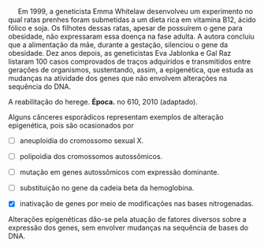 

     Em 1999, a geneticista Emma Whitelaw desenvolveu um experimento no qual ratas prenhes foram submetidas a um dieta rica em vitamina B12, ácido fólico e soja. Os filhotes dessas ratas, apesar de possuírem o gene para obesidade, não expressaram essa doença na fase adulta. A autora concluiu que a alimentação da mãe, durante a gestação, silenciou o gene da obesidade. Dez anos depois, as geneticistas Eva Jablonka e Gal Raz listaram 100 casos comprovados de traços adquiridos e transmitidos entre gerações de organismos, sustentando, assim, a epigenética, que estuda as mudanças na atividade dos genes que não envolvem alterações na sequência do DNA.

A reabilitação do herege. **Época.** no 610, 2010 (adaptado).

Alguns cânceres esporádicos representam exemplos de alteração epigenética, pois são ocasionados por



- [ ] aneuploidia do cromossomo sexual X.
- [ ] polipoidia dos cromossomos autossômicos.
- [ ] mutação em genes autossômicos com expressão dominante.
- [ ] substituição no gene da cadeia beta da hemoglobina.
- [x] inativação de genes por meio de modificações nas bases nitrogenadas.


Alterações epigenéticas dão-se pela atuação de fatores diversos sobre a expressão dos genes, sem envolver mudanças na sequência de bases do DNA.

        